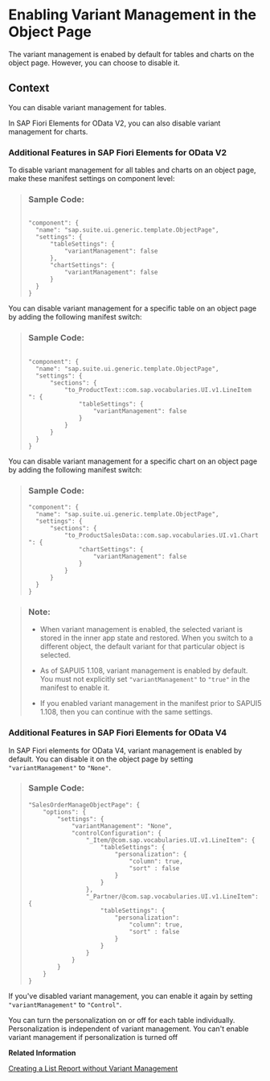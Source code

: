 <!-- loiof26d42bea11c4deda82c7a2e00c9bc05 -->

# Enabling Variant Management in the Object Page

The variant management is enabed by default for tables and charts on the object page. However, you can choose to disable it.



## Context

You can disable variant management for tables.

In SAP Fiori Elements for OData V2, you can also disable variant management for charts.



### Additional Features in SAP Fiori Elements for OData V2

To disable variant management for all tables and charts on an object page, make these manifest settings on component level:

> ### Sample Code:  
> ```
> 
> "component": {
> 	"name": "sap.suite.ui.generic.template.ObjectPage",
> 	"settings": {
> 		"tableSettings": {
> 			"variantManagement": false
> 		},
> 		"chartSettings": {
> 			"variantManagement": false
> 		}
> 	}
> }
> 
> ```

You can disable variant management for a specific table on an object page by adding the following manifest switch:

> ### Sample Code:  
> ```
> 
> "component": {
> 	"name": "sap.suite.ui.generic.template.ObjectPage",
> 	"settings": {
> 		"sections": {
> 			"to_ProductText::com.sap.vocabularies.UI.v1.LineItem ": {
> 				"tableSettings": {
> 					"variantManagement": false
> 				}
> 			}
> 		}
> 	}
> }
> 
> ```

You can disable variant management for a specific chart on an object page by adding the following manifest switch:

> ### Sample Code:  
> ```
> "component": {
> 	"name": "sap.suite.ui.generic.template.ObjectPage",
> 	"settings": {
> 		"sections": {
> 			"to_ProductSalesData::com.sap.vocabularies.UI.v1.Chart ": {
> 				"chartSettings": {
> 					"variantManagement": false
> 				}
> 			}
> 		}
> 	}
> }
> 
> ```

> ### Note:  
> -   When variant management is enabled, the selected variant is stored in the inner app state and restored. When you switch to a different object, the default variant for that particular object is selected.
> 
> -   As of SAPUI5 1.108, variant management is enabled by default. You must not explicitly set `"variantManagement"` to `"true"` in the manifest to enable it.
> 
> -   If you enabled variant management in the manifest prior to SAPUI5 1.108, then you can continue with the same settings.



### Additional Features in SAP Fiori Elements for OData V4

In SAP Fiori elements for OData V4, variant management is enabled by default. You can disable it on the object page by setting `"variantManagement"` to `"None"`.

> ### Sample Code:  
> ```
> "SalesOrderManageObjectPage": {
>     "options": {
>         "settings": {
>             "variantManagement": "None",                        
>             "controlConfiguration": {
>                 "_Item/@com.sap.vocabularies.UI.v1.LineItem": {
>                     "tableSettings": {
>                         "personalization": {
>                             "column": true,
>                             "sort" : false
>                         }
>                     }
>                 },
>                 "_Partner/@com.sap.vocabularies.UI.v1.LineItem": {
>                     "tableSettings": {
>                         "personalization":
>                             "column": true,
>                             "sort" : false
>                         }
>                     }
>                 }
>             }
>         }
>     }
> }
> ```

If you've disabled variant management, you can enable it again by setting `"variantManagement"` to `"Control"`.

You can turn the personalization on or off for each table individually. Personalization is independent of variant management. You can't enable variant management if personalization is turned off

**Related Information**  


[Creating a List Report without Variant Management](creating-a-list-report-without-variant-management-094fe8c.md "The applications generated using the SAP Fiori elements includes the variant management option by default. However, you can also choose to create one without variant management.")

